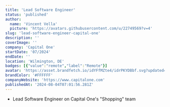 ```yaml
---
title: 'Lead Software Engineer'
status: 'published'
author:
  name: 'Vincent Vella'
  picture: 'https://avatars.githubusercontent.com/u/22749569?v=4'
slug: 'lead-software-engineer-capital-one'
description: ''
coverImage: ''
company: 'Capital One'
startDate: '07/2024'
endDate: ''
location: 'Wilmington, DE'
badges: [{"value":"remote","label":"Remote"}]
avatar: 'https://asset.brandfetch.io/idYFfMZte4/idrPKYDBbf.svg?updated=1684919441942'
brandColor: '#FFFFFF'
companyWebsite: 'https://www.capitalone.com'
publishedAt: '2024-08-04T07:01:56.281Z'
---
```


- Lead Software Engineer on Capital One's "Shopping" team